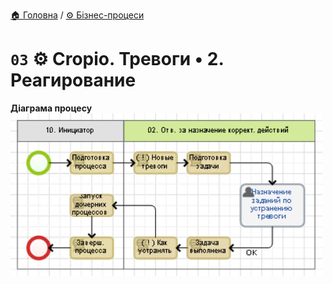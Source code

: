 ﻿[🏠 Головна](../../../README.MD) / [⚙️ Бізнес-процеси](../../README.MD) 

# `03` ⚙️ Cropio. Тревоги • 2. Реагирование

**Діаграма процесу**  
![Діаграма процесу](./Pictures/ProcDiagram.png)